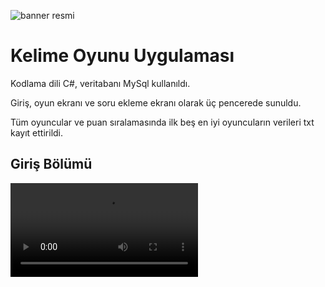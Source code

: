 ![banner resmi](https://github.com/EfecanDemir/kelimeoyunu/blob/main/g%C3%B6rseller/ikonkelime.png)
# Kelime Oyunu Uygulaması



Kodlama dili C#, veritabanı MySql kullanıldı. 


Giriş, oyun ekranı ve soru ekleme ekranı olarak üç pencerede sunuldu.

Tüm oyuncular ve puan sıralamasında ilk beş en iyi oyuncuların verileri txt kayıt ettirildi.


## Giriş Bölümü
![banner resmi](https://github.com/EfecanDemir/efecandemir.github.io/blob/main/insanvideo.mp4)

